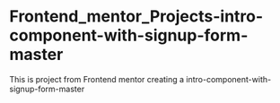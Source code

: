 # Frontend_mentor_Projects-intro-component-with-signup-form-master
This is project from Frontend mentor creating a intro-component-with-signup-form-master
